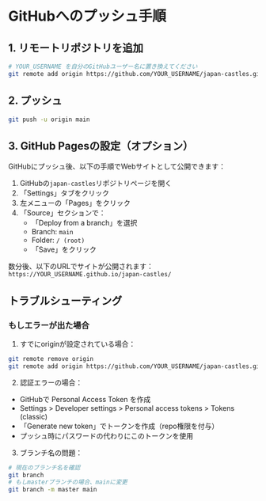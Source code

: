 # GitHubへのプッシュ手順

## 1. リモートリポジトリを追加

```bash
# YOUR_USERNAME を自分のGitHubユーザー名に置き換えてください
git remote add origin https://github.com/YOUR_USERNAME/japan-castles.git
```

## 2. プッシュ

```bash
git push -u origin main
```

## 3. GitHub Pagesの設定（オプション）

GitHubにプッシュ後、以下の手順でWebサイトとして公開できます：

1. GitHubの`japan-castles`リポジトリページを開く
2. 「Settings」タブをクリック
3. 左メニューの「Pages」をクリック
4. 「Source」セクションで：
   - 「Deploy from a branch」を選択
   - Branch: `main`
   - Folder: `/ (root)`
   - 「Save」をクリック

数分後、以下のURLでサイトが公開されます：
`https://YOUR_USERNAME.github.io/japan-castles/`

## トラブルシューティング

### もしエラーが出た場合

1. すでにoriginが設定されている場合：
```bash
git remote remove origin
git remote add origin https://github.com/YOUR_USERNAME/japan-castles.git
```

2. 認証エラーの場合：
- GitHubで Personal Access Token を作成
- Settings > Developer settings > Personal access tokens > Tokens (classic)
- 「Generate new token」でトークンを作成（repo権限を付与）
- プッシュ時にパスワードの代わりにこのトークンを使用

3. ブランチ名の問題：
```bash
# 現在のブランチ名を確認
git branch
# もしmasterブランチの場合、mainに変更
git branch -m master main
```